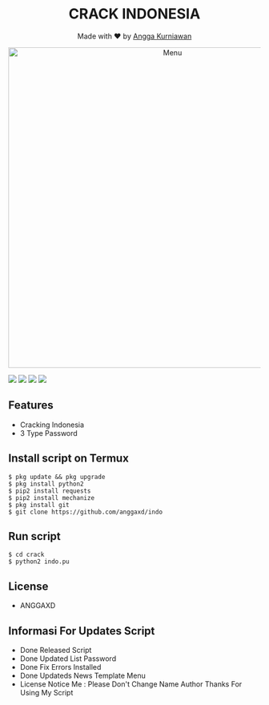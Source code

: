 <h1 align="center">
  CRACK INDONESIA
</h1>
</div>
<p align="center">
  Made with ❤️ by <a href="https://github.com/anggaxd">Angga Kurniawan</a>
</p>
<p align="center">
 <img src="https://raw.githubusercontent.com/anggaxd/indo/master/ScreenShot/20200904_150826.png" width="640" title="Menu" alt="Menu">
</p>

   ![](https://img.shields.io/badge/Language-2-blue) ![](https://img.shields.io/badge/Python-2.7-green) ![](https://img.shields.io/badge/Size-147KB-orange) ![](https://img.shields.io/badge/Relase-20-08-20-brightgreen)

## Features
* Cracking Indonesia
* 3 Type Password

## Install script on Termux
```
$ pkg update && pkg upgrade
$ pkg install python2
$ pip2 install requests
$ pip2 install mechanize
$ pkg install git
$ git clone https://github.com/anggaxd/indo
```

## Run script
```
$ cd crack
$ python2 indo.pu
```
## License 
* ANGGAXD

## Informasi For Updates Script
* Done Released Script
* Done Updated List Password
* Done Fix Errors Installed
* Done Updateds News Template Menu
* License
Notice Me : Please Don't Change Name Author
Thanks For Using My Script
